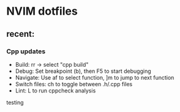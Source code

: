 # NVIM dotfiles

## recent: 

### Cpp updates 
  - Build: <leader>rr → select "cpp build"
  - Debug: Set breakpoint (<leader>b), then F5 to start debugging
  - Navigate: Use af to select function, ]m to jump to next function
  - Switch files: <leader>ch to toggle between .h/.cpp files
  - Lint: <leader>L to run cppcheck analysis

testing
